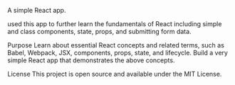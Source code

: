 A simple React app.

used this app to further learn the fundamentals of React including simple and class components, state, props, and submitting form data.

Purpose
Learn about essential React concepts and related terms, such as Babel, Webpack, JSX, components, props, state, and lifecycle.
Build a very simple React app that demonstrates the above concepts.

License
This project is open source and available under the MIT License.
